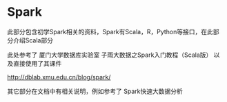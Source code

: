 # Spark

此部分包含初学Spark相关的资料，Spark有Scala，R，Python等接口，在此部分介绍Scala部分

此处参考了 厦门大学数据库实验室 子雨大数据之Spark入门教程（Scala版）
以及直接使用了其课件

http://dblab.xmu.edu.cn/blog/spark/

其它部分在文档中有相关说明，例如参考了 Spark快速大数据分析
